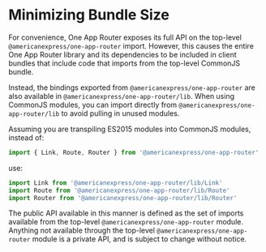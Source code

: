 # Minimizing Bundle Size

For convenience, One App Router exposes its full API on the top-level `@americanexpress/one-app-router` import. However, this causes the entire One App Router library and its dependencies to be included in client bundles that include code that imports from the top-level CommonJS bundle.

Instead, the bindings exported from `@americanexpress/one-app-router` are also available in `@americanexpress/one-app-router/lib`. When using CommonJS modules, you can import directly from `@americanexpress/one-app-router/lib` to avoid pulling in unused modules.

Assuming you are transpiling ES2015 modules into CommonJS modules, instead of:

```js
import { Link, Route, Router } from '@americanexpress/one-app-router'
```

use:

```js
import Link from '@americanexpress/one-app-router/lib/Link'
import Route from '@americanexpress/one-app-router/lib/Route'
import Router from '@americanexpress/one-app-router/lib/Router'
```

The public API available in this manner is defined as the set of imports available from the top-level `@americanexpress/one-app-router` module. Anything not available through the top-level `@americanexpress/one-app-router` module is a private API, and is subject to change without notice.
